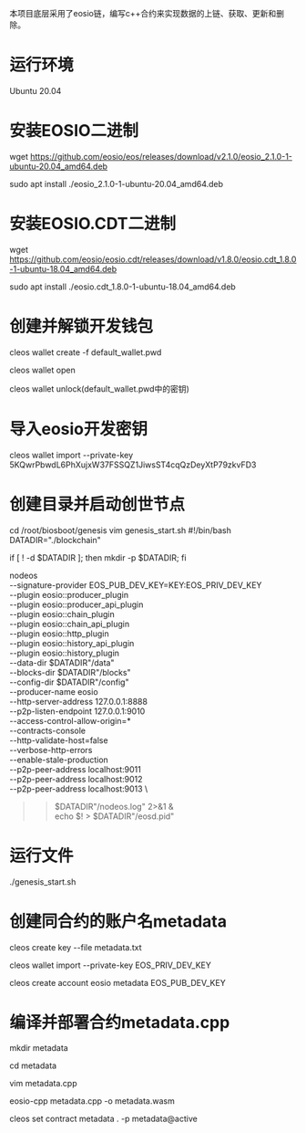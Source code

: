本项目底层采用了eosio链，编写c++合约来实现数据的上链、获取、更新和删除。
# 运行环境
Ubuntu 20.04

# 安装EOSIO二进制
wget https://github.com/eosio/eos/releases/download/v2.1.0/eosio_2.1.0-1-ubuntu-20.04_amd64.deb

sudo apt install ./eosio_2.1.0-1-ubuntu-20.04_amd64.deb

# 安装EOSIO.CDT二进制
wget https://github.com/eosio/eosio.cdt/releases/download/v1.8.0/eosio.cdt_1.8.0-1-ubuntu-18.04_amd64.deb

sudo apt install ./eosio.cdt_1.8.0-1-ubuntu-18.04_amd64.deb

# 创建并解锁开发钱包
cleos wallet create -f default_wallet.pwd

cleos wallet open

cleos wallet unlock(default_wallet.pwd中的密钥)

# 导入eosio开发密钥
cleos wallet import --private-key 5KQwrPbwdL6PhXujxW37FSSQZ1JiwsST4cqQzDeyXtP79zkvFD3

# 创建目录并启动创世节点
cd /root/biosboot/genesis
vim genesis_start.sh
#!/bin/bash
DATADIR="./blockchain"

if [ ! -d $DATADIR ]; then
  mkdir -p $DATADIR;
fi

nodeos \
--signature-provider EOS_PUB_DEV_KEY=KEY:EOS_PRIV_DEV_KEY \
--plugin eosio::producer_plugin \
--plugin eosio::producer_api_plugin \
--plugin eosio::chain_plugin \
--plugin eosio::chain_api_plugin \
--plugin eosio::http_plugin \
--plugin eosio::history_api_plugin \
--plugin eosio::history_plugin \
--data-dir $DATADIR"/data" \
--blocks-dir $DATADIR"/blocks" \
--config-dir $DATADIR"/config" \
--producer-name eosio \
--http-server-address 127.0.0.1:8888 \
--p2p-listen-endpoint 127.0.0.1:9010 \
--access-control-allow-origin=* \
--contracts-console \
--http-validate-host=false \
--verbose-http-errors \
--enable-stale-production \
--p2p-peer-address localhost:9011 \
--p2p-peer-address localhost:9012 \
--p2p-peer-address localhost:9013 \
>> $DATADIR"/nodeos.log" 2>&1 & \
echo $! > $DATADIR"/eosd.pid"

# 运行文件
./genesis_start.sh

# 创建同合约的账户名metadata
cleos create key --file metadata.txt

cleos wallet import --private-key EOS_PRIV_DEV_KEY

cleos create account eosio metadata EOS_PUB_DEV_KEY

# 编译并部署合约metadata.cpp
mkdir metadata

cd metadata

vim metadata.cpp

eosio-cpp metadata.cpp -o metadata.wasm

cleos set contract metadata . -p metadata@active


